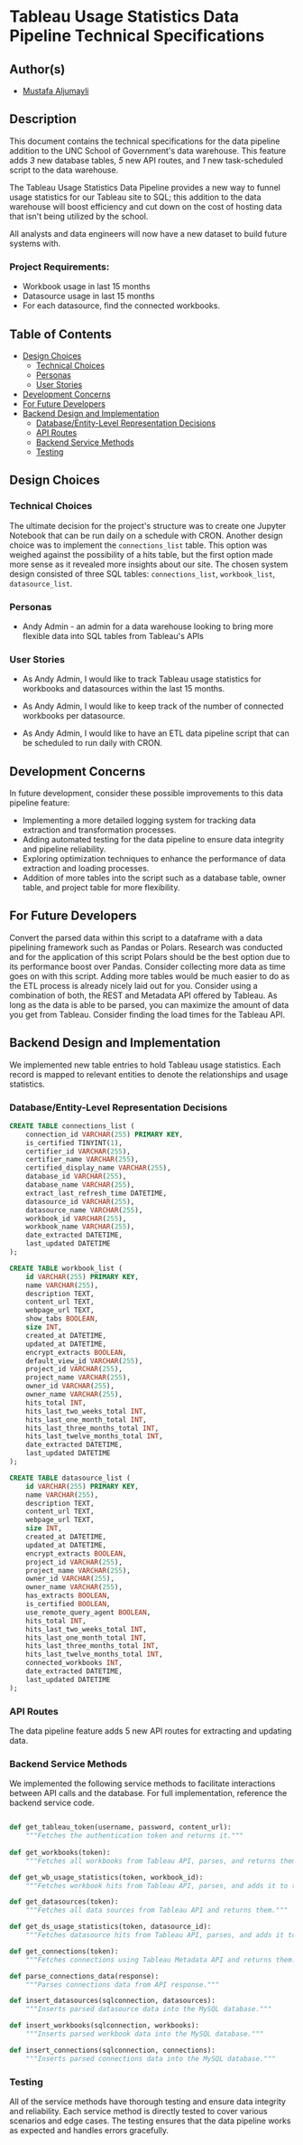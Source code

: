 # Tableau Usage Statistics Data Pipeline Technical Specifications

## Author(s)
- [Mustafa Aljumayli](https://github.com/id-mustafa)

## Description
This document contains the technical specifications for the data pipeline addition to the UNC School of Government's data warehouse. This feature adds _3_ new database tables, _5_ new API routes, and _1_ new task-scheduled script to the data warehouse.

The Tableau Usage Statistics Data Pipeline provides a new way to funnel usage statistics for our Tableau site to SQL; this addition to the data warehouse will boost efficiency and cut down on the cost of hosting data that isn't being utilized by the school.

All analysts and data engineers will now have a new dataset to build future systems with.

### Project Requirements:
* Workbook usage in last 15 months
* Datasource usage in last 15 months
* For each datasource, find the connected workbooks. 

## Table of Contents

- [Design Choices](#Design)
  - [Technical Choices](#TechnicalDesign)
  - [Personas](#Personas)
  - [User Stories](#UserStories)
- [Development Concerns](#DevelopmentConcerns)
- [For Future Developers](#FutureDevs)
- [Backend Design and Implementation](#BackendDesign)
  - [Database/Entity-Level Representation Decisions](#EntityDesign)
  - [API Routes](#API)
  - [Backend Service Methods](#BackendService)
  - [Testing](#Testing)

## Design Choices <a name='Design'></a>

### Technical Choices <a name='TechnicalDesign'></a>

The ultimate decision for the project's structure was to create one Jupyter Notebook that can be run daily on a schedule with CRON. Another design choice was to implement the `connections_list` table. This option was weighed against the possibility of a hits table, but the first option made more sense as it revealed more insights about our site. The chosen system design consisted of three SQL tables: `connections_list`, `workbook_list`, `datasource_list`.

### Personas <a name='Personas'></a>

* Andy Admin - an admin for a data warehouse looking to bring more flexible data into SQL tables from Tableau's APIs

### User Stories <a name='UserStories'></a>

* As Andy Admin, I would like to track Tableau usage statistics for workbooks and datasources within the last 15 months.

* As Andy Admin, I would like to keep track of the number of connected workbooks per datasource.

* As Andy Admin, I would like to have an ETL data pipeline script that can be scheduled to run daily with CRON.

## Development Concerns <a name='DevelopmentConcerns'></a>

In future development, consider these possible improvements to this data pipeline feature:

- Implementing a more detailed logging system for tracking data extraction and transformation processes.
- Adding automated testing for the data pipeline to ensure data integrity and pipeline reliability.
- Exploring optimization techniques to enhance the performance of data extraction and loading processes.
- Addition of more tables into the script such as a database table, owner table, and project table for more flexibility.

## For Future Developers <a name='FutureDevs'></a>

Convert the parsed data within this script to a dataframe with a data pipelining framework such as Pandas or Polars. Research was conducted and for the application of this script Polars should be the best option due to its performance boost over Pandas. Consider collecting more data as time goes on with this script. Adding more tables would be much easier to do as the ETL process is already nicely laid out for you. Consider using a combination of both, the REST and Metadata API offered by Tableau. As long as the data is able to be parsed, you can maximize the amount of data you get from Tableau. Consider finding the load times for the Tableau API. 

## Backend Design and Implementation <a name='BackendDesign'></a>

We implemented new table entries to hold Tableau usage statistics. Each record is mapped to relevant entities to denote the relationships and usage statistics.

### Database/Entity-Level Representation Decisions <a name='EntityDesign'></a>

```sql
CREATE TABLE connections_list (
    connection_id VARCHAR(255) PRIMARY KEY,
    is_certified TINYINT(1),
    certifier_id VARCHAR(255),
    certifier_name VARCHAR(255),
    certified_display_name VARCHAR(255),
    database_id VARCHAR(255),
    database_name VARCHAR(255),
    extract_last_refresh_time DATETIME,
    datasource_id VARCHAR(255),
    datasource_name VARCHAR(255),
    workbook_id VARCHAR(255),
    workbook_name VARCHAR(255),
    date_extracted DATETIME,
    last_updated DATETIME
);

CREATE TABLE workbook_list (
    id VARCHAR(255) PRIMARY KEY,
    name VARCHAR(255),
    description TEXT,
    content_url TEXT,
    webpage_url TEXT,
    show_tabs BOOLEAN,
    size INT,
    created_at DATETIME,
    updated_at DATETIME,
    encrypt_extracts BOOLEAN,
    default_view_id VARCHAR(255),
    project_id VARCHAR(255),
    project_name VARCHAR(255),
    owner_id VARCHAR(255),
    owner_name VARCHAR(255),
    hits_total INT,
    hits_last_two_weeks_total INT,
    hits_last_one_month_total INT,
    hits_last_three_months_total INT,
    hits_last_twelve_months_total INT,
    date_extracted DATETIME,
    last_updated DATETIME
);

CREATE TABLE datasource_list (
    id VARCHAR(255) PRIMARY KEY,
    name VARCHAR(255),
    description TEXT,
    content_url TEXT,
    webpage_url TEXT,
    size INT,
    created_at DATETIME,
    updated_at DATETIME,
    encrypt_extracts BOOLEAN,
    project_id VARCHAR(255),
    project_name VARCHAR(255),
    owner_id VARCHAR(255),
    owner_name VARCHAR(255),
    has_extracts BOOLEAN,
    is_certified BOOLEAN,
    use_remote_query_agent BOOLEAN,
    hits_total INT,
    hits_last_two_weeks_total INT,
    hits_last_one_month_total INT,
    hits_last_three_months_total INT,
    hits_last_twelve_months_total INT,
    connected_workbooks INT,
    date_extracted DATETIME,
    last_updated DATETIME
);
```
### API Routes <a name='API'></a>
The data pipeline feature adds 5 new API routes for extracting and updating data.

### Backend Service Methods <a name='BackendService'></a>
We implemented the following service methods to facilitate interactions between API calls and the database. For full implementation, reference the backend service code.

```python

def get_tableau_token(username, password, content_url):
    """Fetches the authentication token and returns it."""
    
def get_workbooks(token):
    """Fetches all workbooks from Tableau API, parses, and returns them."""

def get_wb_usage_statistics(token, workbook_id):
    """Fetches workbook hits from Tableau API, parses, and adds it to the list of workbooks."""

def get_datasources(token):
    """Fetches all data sources from Tableau API and returns them."""

def get_ds_usage_statistics(token, datasource_id):
    """Fetches datasource hits from Tableau API, parses, and adds it to the list of datasources."""

def get_connections(token):
    """Fetches connections using Tableau Metadata API and returns them."""

def parse_connections_data(response):
    """Parses connections data from API response."""

def insert_datasources(sqlconnection, datasources):
    """Inserts parsed datasource data into the MySQL database."""

def insert_workbooks(sqlconnection, workbooks):
    """Inserts parsed workbook data into the MySQL database."""

def insert_connections(sqlconnection, connections):
    """Inserts parsed connections data into the MySQL database."""
```

### Testing <a name='Testing'></a>
All of the service methods have thorough testing and ensure data integrity and reliability. Each service method is directly tested to cover various scenarios and edge cases. The testing ensures that the data pipeline works as expected and handles errors gracefully.
